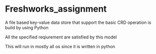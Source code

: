 # Freshworks_assignment

A file based key-value data store that support the basic CRD operation is build by using Python    


All the specified reqiurement are satisfied by this model

This will run in mostly all os since it is written in python
